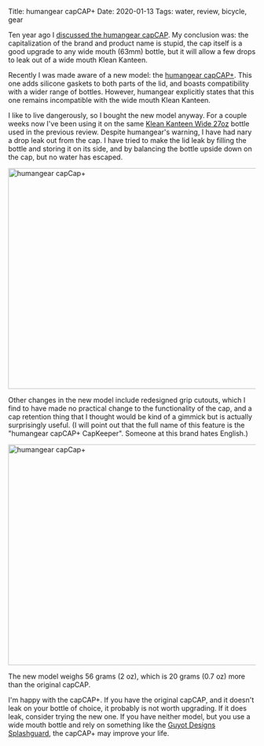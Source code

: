 Title: humangear capCAP+
Date: 2020-01-13
Tags: water, review, bicycle, gear

Ten year ago I [discussed the humangear capCAP](/2010/05/humangear-capcap/). My conclusion was: the capitalization of the brand and product name is stupid, the cap itself is a good upgrade to any wide mouth (63mm) bottle, but it will allow a few drops to leak out of a wide mouth Klean Kanteen.

Recently I was made aware of a new model: the [humangear capCAP+](https://www.humangear.com/gear/capcap). This one adds silicone gaskets to both parts of the lid, and boasts compatibility with a wider range of bottles. However, humangear explicitly states that this one remains incompatible with the wide mouth Klean Kanteen.

I like to live dangerously, so I bought the new model anyway. For a couple weeks now I've been using it on the same [Klean Kanteen Wide 27oz](https://www.kleankanteen.com/products/wide-mouth-water-bottle-27oz) bottle used in the previous review. Despite humangear's warning, I have had nary a drop leak out from the cap. I have tried to make the lid leak by filling the bottle and storing it on its side, and by balancing the bottle upside down on the cap, but no water has escaped.

<a href="https://www.flickr.com/photos/pigmonkey/49382974997/in/dateposted/" title="humangear capCap+"><img src="https://live.staticflickr.com/65535/49382974997_f662528fe8_c.jpg" width="800" height="450" alt="humangear capCap+"></a>

Other changes in the new model include redesigned grip cutouts, which I find to have made no practical change to the functionality of the cap, and a cap retention thing that I thought would be kind of a gimmick but is actually surprisingly useful. (I will point out that the full name of this feature is the "humangear capCAP+ CapKeeper". Someone at this brand hates English.)

<a href="https://www.flickr.com/photos/pigmonkey/49382780706/in/dateposted/" title="humangear capCap+"><img src="https://live.staticflickr.com/65535/49382780706_87cb3aedbd_c.jpg" width="800" height="450" alt="humangear capCap+"></a>

The new model weighs 56 grams (2 oz), which is 20 grams (0.7 oz) more than the original capCAP.

I'm happy with the capCAP+. If you have the original capCAP, and it doesn't leak on your bottle of choice, it probably is not worth upgrading. If it does leak, consider trying the new one. If you have neither model, but you use a wide mouth bottle and rely on something like the [Guyot Designs Splashguard](https://www.rei.com/product/729119/guyot-designs-splashguard-universal), the capCAP+ may improve your life.
